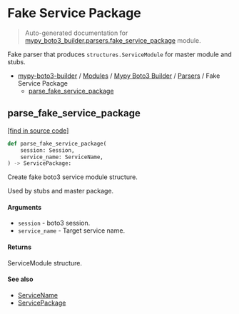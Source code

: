 # Fake Service Package

> Auto-generated documentation for [mypy_boto3_builder.parsers.fake_service_package](https://github.com/vemel/mypy_boto3_builder/blob/master/mypy_boto3_builder/parsers/fake_service_package.py) module.

Fake parser that produces `structures.ServiceModule` for master module and stubs.

- [mypy-boto3-builder](../../README.md#mypy_boto3_builder) / [Modules](../../MODULES.md#mypy-boto3-builder-modules) / [Mypy Boto3 Builder](../index.md#mypy-boto3-builder) / [Parsers](index.md#parsers) / Fake Service Package
    - [parse_fake_service_package](#parse_fake_service_package)

## parse_fake_service_package

[[find in source code]](https://github.com/vemel/mypy_boto3_builder/blob/master/mypy_boto3_builder/parsers/fake_service_package.py#L18)

```python
def parse_fake_service_package(
    session: Session,
    service_name: ServiceName,
) -> ServicePackage:
```

Create fake boto3 service module structure.

Used by stubs and master package.

#### Arguments

- `session` - boto3 session.
- `service_name` - Target service name.

#### Returns

ServiceModule structure.

#### See also

- [ServiceName](../service_name.md#servicename)
- [ServicePackage](../structures/service_package.md#servicepackage)
